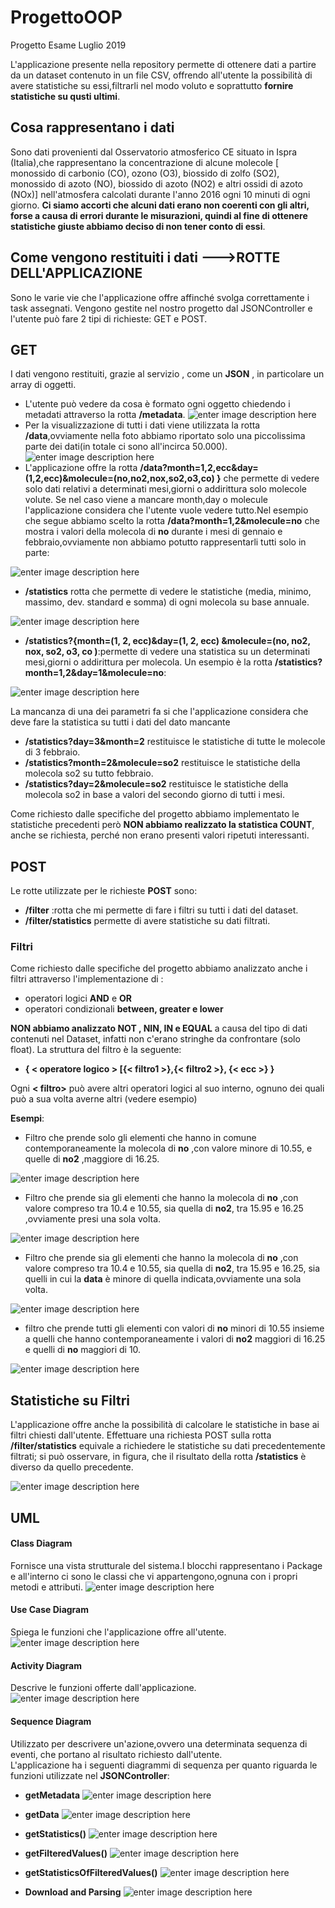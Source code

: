 # ProgettoOOP
Progetto Esame Luglio 2019

L'applicazione presente nella repository  permette di ottenere dati a partire da un dataset contenuto in un file CSV, offrendo all'utente la possibilità di avere statistiche su essi,filtrarli nel modo voluto e soprattutto **fornire  statistiche su qusti ultimi**.

## Cosa rappresentano i dati

Sono dati provenienti  dal Osservatorio atmosferico CE situato in Ispra (Italia),che rappresentano la concentrazione di alcune molecole [ monossido di carbonio (CO), ozono (O3), biossido di zolfo (SO2), monossido di azoto (NO), biossido di azoto (NO2) e altri ossidi di azoto (NOx)] nell'atmosfera calcolati durante l'anno 2016 ogni 10 minuti di ogni giorno. **Ci siamo accorti che alcuni dati erano non coerenti  con gli altri, forse a causa di errori durante le misurazioni, quindi al fine di ottenere statistiche giuste abbiamo deciso di non tener conto di essi**.

## Come vengono restituiti i dati --->**ROTTE DELL'APPLICAZIONE**

Sono le varie vie che l'applicazione offre affinché svolga correttamente i task assegnati.
Vengono gestite nel nostro progetto dal JSONController e l'utente può fare 2 tipi di richieste: GET e POST. 
## GET 
I dati vengono restituiti, grazie al servizio , come un  **JSON** , in particolare un array di oggetti.

- L'utente può vedere da cosa è formato ogni oggetto chiedendo i metadati attraverso la rotta  **/metadata**.
![enter image description here](Metadata.PNG)
 - Per la visualizzazione di tutti i dati viene utilizzata la rotta **/data**,ovviamente nella foto abbiamo riportato solo una piccolissima parte dei dati(in totale ci sono all'incirca 50.000). 
 ![enter image description here](EsempioData.PNG)
 - L'applicazione offre la rotta **/data?month=1,2,ecc&day=(1,2,ecc)&molecule=(no,no2,nox,so2,o3,co)  }** che permette di vedere solo dati relativi a determinati mesi,giorni o addirittura solo  molecole volute. Se nel  caso viene a mancare month,day o molecule l'applicazione considera che l'utente vuole vedere tutto.Nel esempio che segue abbiamo scelto la rotta **/data?month=1,2&molecule=no** che mostra i valori della molecola di **no** durante i mesi di gennaio e febbraio,ovviamente non abbiamo potutto rappresentarli tutti solo in parte:
 
 ![enter image description here](DataMonthMolecule.PNG)
 
 - **/statistics** rotta che permette di vedere le statistiche (media, minimo, massimo, dev. standard e somma) di ogni molecola su base annuale.
 
 ![enter image description here](FotoStatistics.PNG)
 
 -  **/statistics?{month=(1, 2, ecc)&day=(1, 2, ecc) &molecule=(no, no2, nox, so2, o3, co )**:permette di vedere una statistica su un determinati mesi,giorni o addirittura per molecola. Un esempio è la rotta **/statistics?month=1,2&day=1&molecule=no**:

![enter image description here](FotoStatistica2.PNG)

La mancanza di una dei parametri fa si che l'applicazione considera che deve fare la statistica su tutti i dati del dato mancante
 -  **/statistics?day=3&month=2** restituisce le statistiche di tutte le molecole di 3 febbraio.
 -  **/statistics?month=2&molecule=so2** restituisce le statistiche della molecola so2 su tutto febbraio.
 -  **/statistics?day=2&molecule=so2** restituisce le statistiche della molecola so2 in base a valori del secondo giorno di tutti i mesi.
 
Come richiesto dalle specifiche del progetto abbiamo implementato le statistiche precedenti però **NON abbiamo  realizzato la statistica COUNT**, anche se richiesta, perché non erano presenti valori ripetuti interessanti.
 
## POST 
Le rotte utilizzate per le richieste **POST** sono: 
 - **/filter** :rotta che mi permette di fare i filtri su tutti i dati del dataset.
 - **/filter/statistics** permette di avere statistiche su dati filtrati. 
 
### Filtri
Come richiesto dalle specifiche del progetto abbiamo analizzato anche i filtri attraverso l'implementazione di :
 -  operatori logici **AND** e **OR** 
 - operatori condizionali  **between, greater e lower**

**NON abbiamo analizzato NOT , NIN, IN e EQUAL** a causa del tipo di dati contenuti nel Dataset, infatti non c'erano stringhe da confrontare (solo float).
La struttura del filtro è la seguente:
			

 - **{ < operatore logico > [{< filtro1 >},{< filtro2 >}, {< ecc >} }**
 
 Ogni **< filtro>** può avere altri operatori logici al suo interno, ognuno dei quali può a sua volta averne altri (vedere esempio)



**Esempi**:

- Filtro che prende solo gli elementi che hanno in comune contemporaneamente la  molecola di **no** ,con valore minore di 10.55, e quelle di **no2** ,maggiore di 16.25.

![enter image description here](https://lh3.googleusercontent.com/CMemlaBWD90v0HBs6QNPvbUaVpqqWlItXZJWkSZZ6iQMFhct4Dwy03muFkUCGNX8y10tgSDIHkk)

- Filtro che prende sia gli elementi che hanno la  molecola di **no** ,con valore compreso tra 10.4 e 10.55, sia quella di **no2**, tra 15.95 e 16.25 ,ovviamente presi una sola volta.

![enter image description here](https://lh3.googleusercontent.com/KLbvYtBPQoPdE6YJUQO9FvOo0uZs9uMIZcnJvk1h25F0XR4mzsM5LIbH_3gNPOayYNEWXuxcKT0)

-  Filtro che prende sia gli elementi che hanno la  molecola di **no** ,con valore compreso tra 10.4 e 10.55, sia quella di **no2**, tra 15.95 e 16.25, sia quelli in cui la **data** è minore di quella indicata,ovviamente una sola volta.

![enter image description here](https://lh3.googleusercontent.com/4LtFlVkbjaDcmiWDQJzI8vdG-oiAnuDGBpDH3-PgnzyU6_z0qump4akSXJb9GD1Nfmf2S2-pwlQ)

- filtro che prende tutti gli elementi con  valori di **no** minori di 10.55 insieme a quelli che hanno contemporaneamente i valori di **no2** maggiori di 16.25 e quelli di **no**  maggiori di 10.

![enter image description here](https://lh3.googleusercontent.com/YAjuEsxK7ySwhWiNubIixTMpk1J-KQ5ePRlIkj9Morm64t-tT7B55QOA6FOvYE34VJ7Vk56nYiw)

##  Statistiche su Filtri
L'applicazione offre anche la possibilità di calcolare le statistiche in base ai filtri chiesti dall'utente.
Effettuare una richiesta POST sulla  rotta **/filter/statistics** equivale a richiedere le statistiche su dati precedentemente filtrati;
si può osservare, in figura, che il risultato della rotta  **/statistics** è diverso da quello precedente.

![enter image description here](ConSenzaFiltroStatistics.PNG)
##  UML
####  Class Diagram
Fornisce una vista strutturale del sistema.I blocchi rappresentano i Package e all'interno ci sono le classi che vi  appartengono,ognuna con i propri metodi e attributi.
![enter image description here](classdiagram2.png)


####  Use Case Diagram
Spiega le funzioni che l'applicazione offre all'utente. 
![enter image description here](UseCaseDiagram.PNG) 

####  Activity Diagram
Descrive le funzioni offerte dall'applicazione.  
![enter image description here](ActivityDiagram.PNG)

####  Sequence Diagram
Utilizzato per descrivere un'azione,ovvero una determinata sequenza di eventi, che portano al risultato richiesto dall'utente.  
L'applicazione ha i seguenti diagrammi di sequenza  per quanto riguarda le funzioni utilizzate nel **JSONController**:

- **getMetadata**
![enter image description here](6SequenceMetadataDiagram.PNG)

- **getData** 
![enter image description here](1sequenzeDataDiagram.PNG)

- **getStatistics()** 
![enter image description here](5SequenceStatisticsDiagram.PNG)

- **getFilteredValues()** 
![enter image description here](3SequenceFilterDiagram.PNG)

- **getStatisticsOfFilteredValues()** 
![enter image description here](4SequencefilterstatisticsDiagram.PNG)

- **Download and Parsing**
![enter image description here](2SequenceDownloadParsDiagram.PNG)
 
